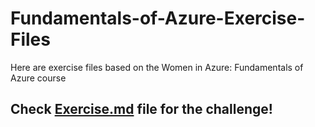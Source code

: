 # Fundamentals-of-Azure-Exercise-Files
Here are exercise files based on the Women in Azure: Fundamentals of Azure course 
## Check [Exercise.md](Exercise.md) file for the challenge!
